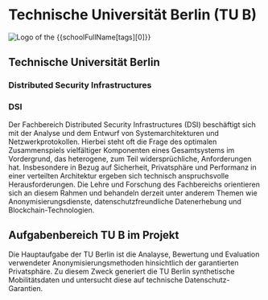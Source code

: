 <div class="component-school">

# Technische Universität Berlin (TU B)

<div>

![Logo of the {{schoolFullName[tags][0]}}](/assets/images/tub-logo.svg)

<div>

## Technische Universität Berlin
### Distributed Security Infrastructures
### DSI

</div>

</div>

Der Fachbereich Distributed Security Infrastructures (DSI) beschäftigt sich mit der Analyse und dem Entwurf von Systemarchitekturen und Netzwerkprotokollen. Hierbei steht oft die Frage des optimalen Zusammenspiels vielfältiger Komponenten eines Gesamtsystems im Vordergrund, das heterogene, zum Teil widersprüchliche, Anforderungen hat. Insbesondere in Bezug auf Sicherheit, Privatsphäre und Performanz in einer verteilten Architektur ergeben sich technisch anspruchsvolle Herausforderungen. 
Die Lehre und Forschung des Fachbereichs orientieren sich an diesem Rahmen und behandeln derzeit unter anderem Themen wie Anonymisierungsdienste, datenschutzfreundliche Datenerhebung und Blockchain-Technologien.

## Aufgabenbereich TU B im Projekt

Die Hauptaufgabe der TU Berlin ist die Analayse, Bewertung und Evaluation verwendeter Anonymisierungsmethoden hinsichtlich der garantierten Privatsphäre. Zu diesem Zweck generiert die TU Berlin synthetische Mobilitätsdaten und untersucht diese auf technische Datenschutz-Garantien.

</div>
